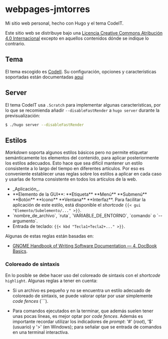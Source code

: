 # webpages-jmtorres

Mi sitio web personal, hecho con Hugo y el tema CodeIT.<br />

Este sitio web se distribuye bajo una [Licencia Creative Commons Atribución 4.0 Internacional](http://creativecommons.org/licenses/by/4.0/) excepto en aquellos contenidos dónde se indique lo contrario.

## Tema

El tema escogido es [CodeII](https://codeit.suntprogramator.dev/).
Su configuración, opciones y características soportadas están documentadas [aquí](https://codeit.suntprogramator.dev/categories/)

## Server

El tema CodeIT usa `.Scratch` para implementar algunas características, por lo que se recomienda añadir `--disableFastRender` a  `hugo server` durante la previsualización:

```.bash
$ ./hugo server --disableFastRender
```

## Estilos

_Markdown_ soporta algunos estilos básicos pero no permite etiquetar semánticamente los elementos del contenido, para aplicar posteriormente los estilos adecuados.
Esto hace que sea difícil mantener un estilo consistente a lo largo del tiempo en diferentes artículos. 
Por eso es conveniente establecer unas reglas sobre los estilos a aplicar en cada caso y usarlas de forma consistente en todos los artículos de la web.

 * \_Aplicación\_.
 * \*\*Elemento de la GUI\*\*: \*\*Etiqueta\*\* \*\*Menú\*\* \*\*Submenú\*\* \*\*Botón\*\* \*\*Icono\*\* \*\*Ventana\*\* \*\*Interfaz\*\*.
 Para facilitar la aplicación de este estilo, está disponible el _shortcode_ `{{< gui "Elemento/Subelemento/..." >}}`.
 * \`nombre_de_archivo\`, \`ruta\`, \`VARIABLE_DE_ENTORNO\`, \`comando\` o \`--argumento\`.
 * Entrada de teclado: `{{< kbd "Tecla1+Tecla2+..." >}}`.

Algunas de estas reglas están basadas en:

 * [GNOME Handbook of Writing Software Documentation — 4. DocBook Basics](https://developer.gnome.org/gdp-handbook/stable/docbook.html.en).

### Coloreado de sintaxis

En lo posible se debe hacer uso del coloreado de sintaxis con el _shortcode_ `highlight`.
Algunas reglas a tener en cuenta:

 * Si un archivo es pequeño y no se encuentra un estilo adecuado de coloreado de sintaxis, se puede valorar optar por usar simplemente _code fences_ (\`\`\`).

 * Para comandos ejecutados en la terminar, que además suelen tener unas pocas líneas, es mejor optar por _code fences_.
 Además es importante recordar utilizar los indicadores de _prompt_: '\#' (_root_), '\$' (usuario) y '>' (en Windows); para señalar que se entrada de comandos en una terminal interactiva.
 